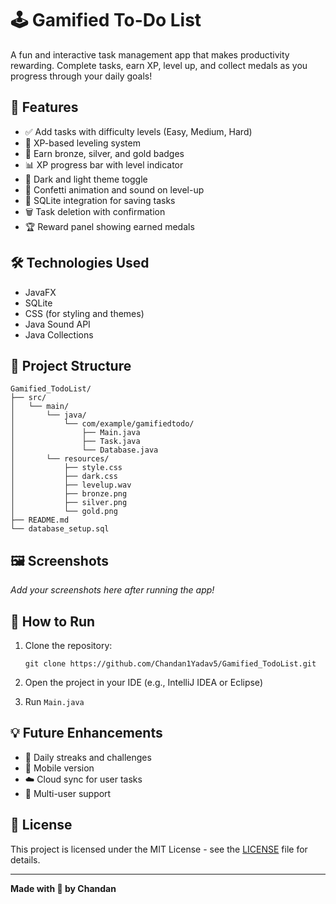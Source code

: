 # 🕹️ Gamified To-Do List

A fun and interactive task management app that makes productivity rewarding. Complete tasks, earn XP, level up, and collect medals as you progress through your daily goals!

## 🚀 Features

- ✅ Add tasks with difficulty levels (Easy, Medium, Hard)
- 🧠 XP-based leveling system
- 🏅 Earn bronze, silver, and gold badges
- 📊 XP progress bar with level indicator
- 🌙 Dark and light theme toggle
- 🎉 Confetti animation and sound on level-up
- 💾 SQLite integration for saving tasks
- 🗑️ Task deletion with confirmation
- 🏆 Reward panel showing earned medals

## 🛠️ Technologies Used

- JavaFX
- SQLite
- CSS (for styling and themes)
- Java Sound API
- Java Collections

## 📂 Project Structure

```
Gamified_TodoList/
├── src/
│   └── main/
│       └── java/
│           └── com/example/gamifiedtodo/
│               ├── Main.java
│               ├── Task.java
│               └── Database.java
│       └── resources/
│           ├── style.css
│           ├── dark.css
│           ├── levelup.wav
│           ├── bronze.png
│           ├── silver.png
│           └── gold.png
├── README.md
└── database_setup.sql
```

## 🖼️ Screenshots

_Add your screenshots here after running the app!_

## 🧭 How to Run

1. Clone the repository:
   ```
   git clone https://github.com/Chandan1Yadav5/Gamified_TodoList.git
   ```

2. Open the project in your IDE (e.g., IntelliJ IDEA or Eclipse)

3. Run `Main.java`

## 💡 Future Enhancements

- 🎯 Daily streaks and challenges
- 📱 Mobile version
- ☁️ Cloud sync for user tasks
- 👥 Multi-user support

## 📜 License

This project is licensed under the MIT License - see the [LICENSE](LICENSE) file for details.

---

**Made with 💙 by Chandan**